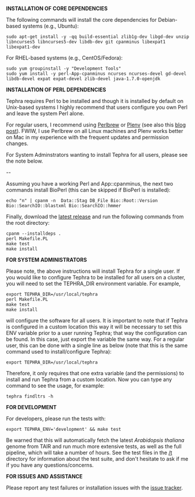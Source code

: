 **INSTALLATION OF CORE DEPENDENCIES**

The following commands will install the core dependencies for Debian-based systems (e.g., Ubuntu):

    sudo apt-get install -y -qq build-essential zlib1g-dev libgd-dev unzip libncurses5 libncurses5-dev libdb-dev git cpanminus libexpat1 libexpat1-dev

For RHEL-based systems (e.g., CentOS/Fedora):

    sudo yum groupinstall -y "Development Tools"
    sudo yum install -y perl-App-cpanminus ncurses ncurses-devel gd-devel libdb-devel expat expat-devel zlib-devel java-1.7.0-openjdk

**INSTALLATION OF PERL DEPENDENCIES**

Tephra requires Perl to be installed and though it is installed by default on Unix-based systems I highly recommend that users  configure you own Perl and leave the system Perl alone. 

For regular users, I recommend using [Perlbrew](https://perlbrew.pl/) or [Plenv](https://github.com/tokuhirom/plenv) (see also this [blog post](https://weblog.bulknews.net/plenv-alternative-for-perlbrew-7b5bf00a419e)). FWIW, I use Perlbrew on all Linux machines and Plenv works better on Mac in my experience with the frequent updates and permission changes. 

For System Adminstrators wanting to install Tephra for all users, please see the note below.

--

Assuming you have a working Perl and App::cpanminus, the next two commands install BioPerl (this can be skipped if BioPerl is installed):
    
    echo "n" | cpanm -n  Data::Stag DB_File Bio::Root::Version Bio::SearchIO::blastxml Bio::SearchIO::hmmer

Finally, download the [latest release](https://github.com/sestaton/tephra/releases/latest) and run the following commands from the root directory:

    cpanm --installdeps .
    perl Makefile.PL
    make test
    make install

**FOR SYSTEM ADMINISTRATORS**

Please note, the above instructions will install Tephra for a single user. If you would like to configure Tephra to be installed for all users on a cluster, you will need to set the TEPHRA_DIR environment variable. For example,

    export TEPHRA_DIR=/usr/local/tephra
    perl Makefile.PL
    make test
    make install

will configure the software for all users. It is important to note that if Tephra is configured in a custom location this way it will be necessary to set this ENV variable prior to a user running Tephra; that way the configuration can be found. In this case, just export the variable the same way. For a regular user, this can be done with a single line as below (note that this is the same command used to install/configure Tephra):

    export TEPHRA_DIR=/usr/local/tephra

Therefore, it only requires that one extra variable (and the permissions) to install and run Tephra from a custom location. Now you can type any command to see the usage, for example:

    tephra findltrs -h

**FOR DEVELOPMENT**

For developers, please run the tests with:

    export TEPHRA_ENV='development' && make test

Be warned that this will automatically fetch the latest *Arabidopsis thaliana* genome from TAIR and run much more extensive tests, as well as the full pipeline, which will take a number of hours. See the test files in the [/t](https://github.com/sestaton/tephra/tree/master/t) directory for information about the test suite, and don't hesitate to ask if me if you have any questions/concerns.

**FOR ISSUES AND ASSISTANCE**

Please report any test failures or installation issues with the [issue tracker](https://github.com/sestaton/tephra/issues).